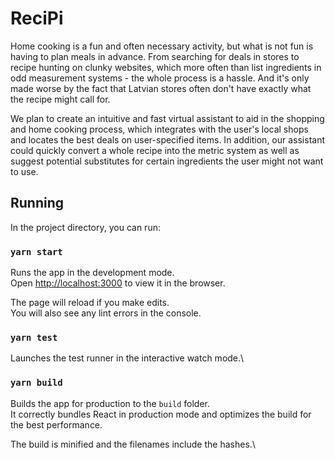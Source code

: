 # ReciPi

Home cooking is a fun and often necessary activity, but what is not fun is having to plan meals in advance. From searching for deals in stores to recipe hunting on clunky websites, which more often than list ingredients in odd measurement systems - the whole process is a hassle. And it's only made worse by the fact that Latvian stores often don't have exactly what the recipe might call for.

We plan to create an intuitive and fast virtual assistant to aid in the shopping and home cooking process, which integrates with the user's local shops and locates the best deals on user-specified items. In addition, our assistant could quickly convert a whole recipe into the metric system as well as suggest potential substitutes for certain ingredients the user might not want to use.

## Running

In the project directory, you can run:

### `yarn start`

Runs the app in the development mode.\
Open [http://localhost:3000](http://localhost:3000) to view it in the browser.

The page will reload if you make edits.\
You will also see any lint errors in the console.

### `yarn test`

Launches the test runner in the interactive watch mode.\

### `yarn build`

Builds the app for production to the `build` folder.\
It correctly bundles React in production mode and optimizes the build for the best performance.

The build is minified and the filenames include the hashes.\
